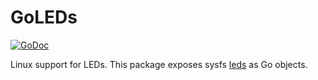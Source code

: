 # GoLEDs
[![GoDoc](https://godoc.org/github.com/hodgesds/goleds?status.svg)](https://godoc.org/github.com/hodgesds/goleds)

Linux support for LEDs. This package exposes sysfs
[leds](https://www.kernel.org/doc/Documentation/leds/) as Go objects.
